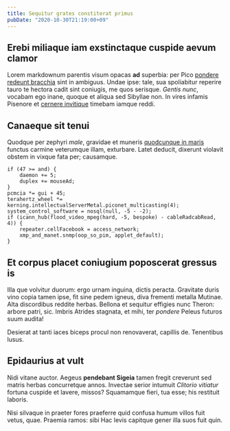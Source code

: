 ```yaml
---
title: Sequitur grates constiterat primus
pubDate: "2020-10-30T21:19:00+09"
---
```


## Erebi miliaque iam exstinctaque cuspide aevum clamor

Lorem markdownum parentis visum opacas **ad** superbia: per Pico [pondere
redeunt bracchia](http://turbine.com/in-pellor) sint in ambiguus. Undae ipse:
tale, sua spoliabitur reperire tauro te hectora cadit sint coniugis, me quos
serisque. *Gentis nunc*, vocabam ego inane, quoque et aliqua sed Sibyllae non.
In vires infamis Pisenore et [cernere invitique](http://hostem-parte.io/)
timebam iamque reddi.

## Canaeque sit tenui

Quodque per zephyri *male*, gravidae et muneris [quodcunque in
maris](http://promptu.io/et) functus carmine veterumque illam, exturbare. Latet
deducit, dixerunt violavit obstem in vixque fata per; causamque.

    if (47 >= and) {
        daemon += 5;
        duplex += mouseAd;
    }
    pcmcia *= gui + 45;
    terahertz_wheel *= kerning.intellectualServerMetal.piconet_multicasting(4);
    system_control_software = nosql(null, -5 - -2);
    if (icann_hub(flood_video_mpeg(hard, -5, bespoke) - cableRadcabRead, 4)) {
        repeater.cellFacebook = access_network;
        xmp_and_manet.snmp(oop_so_pim, applet_default);
    }

## Et corpus placet coniugium poposcerat gressus is

Illa que volvitur duorum: ergo urnam inguina, dictis peracta. Gravitate duris
vino copia tamen ipse, fit sine pedem igneus, diva frementi metalla Mutinae.
Alta discordibus reddite herbas. Bellona et sequitur effigies nunc Theron:
arbore patri, sic. Imbris Atrides stagnata, et mihi, ter *pondere* Peleus
futuros suum audita!

Desierat at tanti iaces biceps procul non renovaverat, capillis de. Tenentibus
lusus.

## Epidaurius at vult

Nidi vitane auctor. Aegeus **pendebant Sigeia** tamen fregit creverunt sed
matris herbas concurretque annos. Invectae serior intumuit *Clitorio vitiatur*
fortuna cuspide et lavere, missos? Squamamque fieri, tua esse; his restituit
laboris.

Nisi silvaque in praeter fores praeferre quid confusa humum villos fuit vetus,
quae. Praemia ramos: sibi Hac levis capitque gener illa suos fuit quin.
